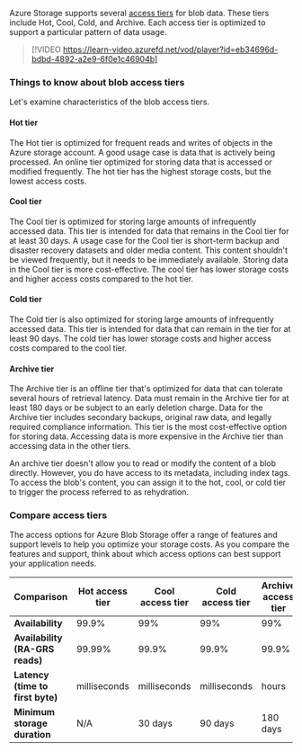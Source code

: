 Azure Storage supports several [access tiers](/azure/storage/blobs/access-tiers-overview) for blob data. These tiers include Hot, Cool, Cold, and Archive. Each access tier is optimized to support a particular pattern of data usage.

> [!VIDEO https://learn-video.azurefd.net/vod/player?id=eb34696d-bdbd-4892-a2e9-6f0e1c46904b]

### Things to know about blob access tiers

Let's examine characteristics of the blob access tiers.

#### Hot tier

The Hot tier is optimized for frequent reads and writes of objects in the Azure storage account. A good usage case is data that is actively being processed. An online tier optimized for storing data that is accessed or modified frequently. The hot tier has the highest storage costs, but the lowest access costs.

#### Cool tier

The Cool tier is optimized for storing large amounts of infrequently accessed data. This tier is intended for data that remains in the Cool tier for at least 30 days. A usage case for the Cool tier is short-term backup and disaster recovery datasets and older media content. This content shouldn't be viewed frequently, but it needs to be immediately available. Storing data in the Cool tier is more cost-effective. The cool tier has lower storage costs and higher access costs compared to the hot tier.

#### Cold tier

The Cold tier is also optimized for storing large amounts of infrequently accessed data. This tier is intended for data that can remain in the tier for at least 90 days. The cold tier has lower storage costs and higher access costs compared to the cool tier.

#### Archive tier

The Archive tier is an offline tier that's optimized for data that can tolerate several hours of retrieval latency. Data must remain in the Archive tier for at least 180 days or be subject to an early deletion charge. Data for the Archive tier includes secondary backups, original raw data, and legally required compliance information. This tier is the most cost-effective option for storing data. Accessing data is more expensive in the Archive tier than accessing data in the other tiers. 

An archive tier doesn't allow you to read or modify the content of a blob directly. However, you do have access to its metadata, including index tags. To access the blob's content, you can assign it to the hot, cool, or cold tier to trigger the process referred to as rehydration.

### Compare access tiers

The access options for Azure Blob Storage offer a range of features and support levels to help you optimize your storage costs. As you compare the features and support, think about which access options can best support your application needs.

| Comparison | Hot access tier | Cool access tier | Cold access tier | Archive access tier |
| --- | --- | --- | --- | ---|
| **Availability** | 99.9% | 99% | 99% | 99% |
| **Availability (RA-GRS reads)** | 99.99%  | 99.9% | 99.9% | 99.9%  |
| **Latency (time to first byte)** | milliseconds | milliseconds | milliseconds | hours |
| **Minimum storage duration** | N/A | 30 days | 90 days | 180 days |


